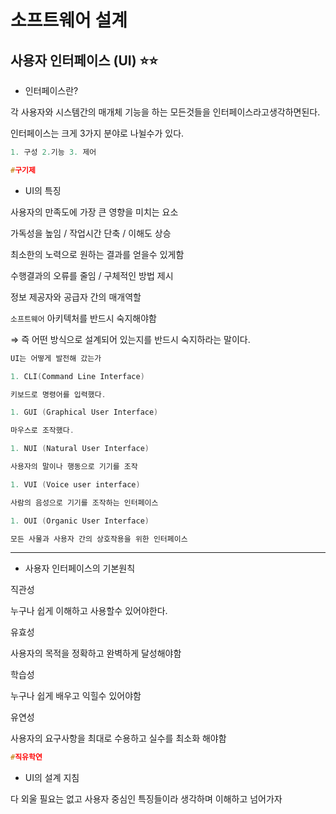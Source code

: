 # **소프트웨어 설계**

## **사용자 인터페이스 (UI)** ⭐️⭐️

- 인터페이스란?

각 사용자와 시스템간의 매개체 기능을 하는 모든것들을 인터페이스라고생각하면된다.

인터페이스는 크게 3가지 분야로 나뉠수가 있다.

```c
1. 구성 2.기능 3. 제어

#구기제
```

- UI의 특징

사용자의 만족도에 가장 큰 영향을 미치는 요소

가독성을 높임 / 작업시간 단축 / 이해도 상승

최소한의 노력으로 원하는 결과를 얻을수 있게함

수행결과의 오류를 줄임 / 구체적인 방법 제시

정보 제공자와 공급자 간의 매개역할

`소프트웨어` 아키텍처를 반드시 숙지해야함

⇒ 즉 어떤 방식으로 설계되어 있는지를 반드시 숙지하라는 말이다.

```c
UI는 어떻게 발전해 갔는가

1. CLI(Command Line Interface)

키보드로 명령어를 입력했다.

1. GUI (Graphical User Interface)

마우스로 조작했다.

1. NUI (Natural User Interface)

사용자의 말이나 행동으로 기기를 조작

1. VUI (Voice user interface)

사람의 음성으로 기기를 조작하는 인터페이스

1. OUI (Organic User Interface)

모든 사물과 사용자 간의 상호작용을 위한 인터페이스
```

---

- 사용자 인터페이스의 기본원칙

직관성

누구나 쉽게 이해하고 사용할수 있어야한다.

유효성

사용자의 목적을 정확하고 완벽하게 달성해야함

학습성

누구나 쉽게 배우고 익힐수 있어야함

유연성

사용자의 요구사항을 최대로 수용하고 실수를 최소화 해야함

```c
#직유학연
```

- UI의 설계 지침

다 외울 필요는 없고 사용자 중심인 특징들이라 생각하며 이해하고 넘어가자
